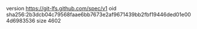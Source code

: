 version https://git-lfs.github.com/spec/v1
oid sha256:2b3dcb04c79568faae6bb7673e2af9671439bb2fbf19446ded01e004d6983536
size 4602

